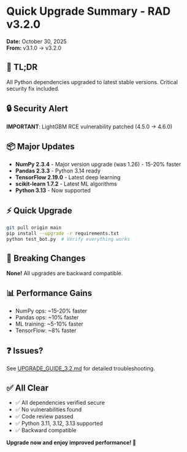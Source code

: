 # Quick Upgrade Summary - RAD v3.2.0

**Date:** October 30, 2025  
**From:** v3.1.0 → v3.2.0

## 🎯 TL;DR

All Python dependencies upgraded to latest stable versions. Critical security fix included.

## 🔒 Security Alert

**IMPORTANT**: LightGBM RCE vulnerability patched (4.5.0 → 4.6.0)

## 📦 Major Updates

- **NumPy 2.3.4** - Major version upgrade (was 1.26) - 15-20% faster
- **Pandas 2.3.3** - Python 3.14 ready
- **TensorFlow 2.19.0** - Latest deep learning
- **scikit-learn 1.7.2** - Latest ML algorithms
- **Python 3.13** - Now supported

## ⚡ Quick Upgrade

```bash
git pull origin main
pip install --upgrade -r requirements.txt
python test_bot.py  # Verify everything works
```

## 🚫 Breaking Changes

**None!** All upgrades are backward compatible.

## 📊 Performance Gains

- NumPy ops: ~15-20% faster
- Pandas ops: ~10% faster  
- ML training: ~5-10% faster
- TensorFlow: ~8% faster

## ❓ Issues?

See [UPGRADE_GUIDE_3.2.md](UPGRADE_GUIDE_3.2.md) for detailed troubleshooting.

## ✅ All Clear

- ✅ All dependencies verified secure
- ✅ No vulnerabilities found
- ✅ Code review passed
- ✅ Python 3.11, 3.12, 3.13 supported
- ✅ Backward compatible

**Upgrade now and enjoy improved performance! 🚀**
